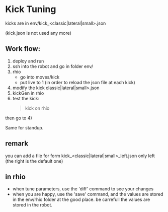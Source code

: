 # Kick Tuning

kicks are in
env/<name of the robot>kick_<classic|lateral|small>.json

(kick.json is not used any more)

## Work flow:

1) deploy and run
2) ssh into the robot and go in folder env/<name-of-the-robot>
3) rhio
    - go into moves/kick
    - put live to 1
    (in order to reload the json file at each kick)
4) modify the kick classic|lateral|small>.json
5) kickGen in rhio
6) test the kick:
    > kick on rhio

then go to 4)

Same for standup.

## remark

you can add a file for form
kick_<classic|lateral|small>_left.json
only left (the right is the default one)

## in rhio
- when tune parameters, use the 'diff' command to see your changes
- when you are happy, use the 'save' command, and the values are stored in
the env/rhio folder at the good place.
be carrefull the values are stored in the robot.
